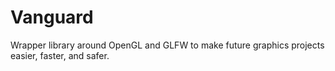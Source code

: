 # Vanguard
Wrapper library around OpenGL and GLFW to make future graphics projects easier, faster, and safer.
